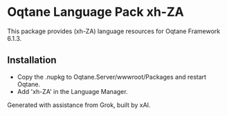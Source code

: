 # Oqtane Language Pack xh-ZA

This package provides (xh-ZA) language resources for Oqtane Framework 6.1.3.

## Installation
- Copy the .nupkg to Oqtane.Server/wwwroot/Packages and restart Oqtane.
- Add 'xh-ZA' in the Language Manager.

Generated with assistance from Grok, built by xAI.